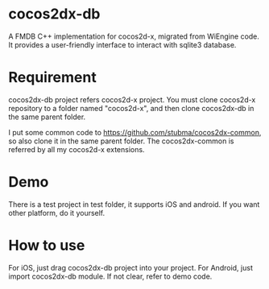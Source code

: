 cocos2dx-db
===========
A FMDB C++ implementation for cocos2d-x, migrated from WiEngine code. It provides a user-friendly interface to 
interact with sqlite3 database.

Requirement
===========
cocos2dx-db project refers cocos2d-x project. You must clone cocos2d-x repository to a folder named "cocos2d-x", 
and then clone cocos2dx-db in the same parent folder. 

I put some common code to https://github.com/stubma/cocos2dx-common, so also clone it in the same parent folder.
The cocos2dx-common is referred by all my cocos2d-x extensions.

Demo
===========
There is a test project in test folder, it supports iOS and android. If you want other platform, do it yourself.

How to use
===========
For iOS, just drag cocos2dx-db project into your project. For Android, just import cocos2dx-db module. If not clear, 
refer to demo code.

